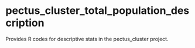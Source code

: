 # pectus_cluster_total_population_description
Provides R codes for descriptive stats in the pectus_cluster project.
